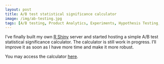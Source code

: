 ```yaml
---
layout: post
title: A/B test statistical significance calculator
image: /img/ab-testing.jpg
tags: [A/B testing, Product Analytics, Experiments, Hypothesis Testing, Growth Analytics, Marketing Analytics, Web Analytics, Conversion, Optimisation]
---
```


I’ve finally built my own [R Shiny](https://shiny.rstudio.com/) server and started hosting a simple A/B test statistical significance calculator. The calculator is still work in progress. I’ll improve it as soon as I have more time and make it more robust.
 
You may access the calculator [here](https://app.gorkemmeral.com/shiny/A-B-test-significance-calculator/). 
